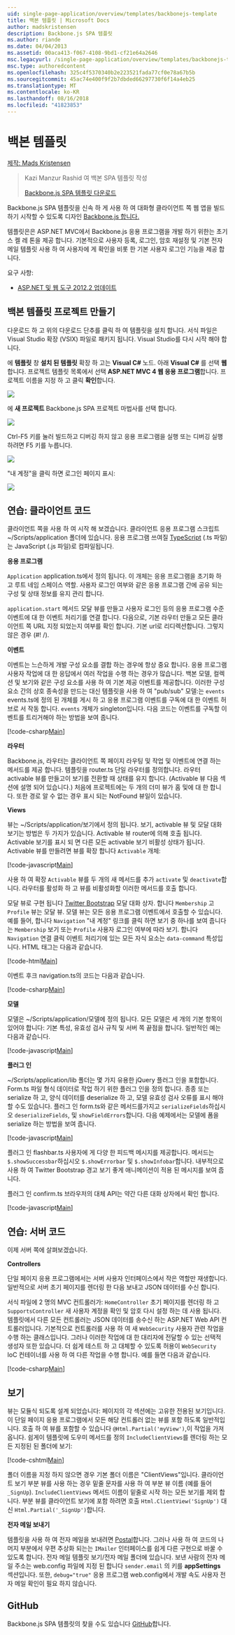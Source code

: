 ```yaml
---
uid: single-page-application/overview/templates/backbonejs-template
title: 백본 템플릿 | Microsoft Docs
author: madskristensen
description: Backbone.js SPA 템플릿
ms.author: riande
ms.date: 04/04/2013
ms.assetid: 00aca413-f067-4108-9bd1-cf21e64a2646
msc.legacyurl: /single-page-application/overview/templates/backbonejs-template
msc.type: authoredcontent
ms.openlocfilehash: 325c4f5370340b2e223521fada77cf0e78a67b5b
ms.sourcegitcommit: 45ac74e400f9f2b7dbded66297730f6f14a4eb25
ms.translationtype: MT
ms.contentlocale: ko-KR
ms.lasthandoff: 08/16/2018
ms.locfileid: "41823853"
---
```

<a name="backbone-template"></a>백본 템플릿
====================
[제작: Mads Kristensen](https://github.com/madskristensen)

> Kazi Manzur Rashid 여 백본 SPA 템플릿 작성
> 
> [Backbone.js SPA 템플릿 다운로드](https://go.microsoft.com/fwlink/?LinkId=293631)


Backbone.js SPA 템플릿을 신속 하 게 사용 하 여 대화형 클라이언트 쪽 웹 앱을 빌드하기 시작할 수 있도록 디자인 [Backbone.js 합니다.](http://backbonejs.org/)

템플릿은은 ASP.NET MVC에서 Backbone.js 응용 프로그램을 개발 하기 위한는 초기 스 켈 레 톤을 제공 합니다. 기본적으로 사용자 등록, 로그인, 암호 재설정 및 기본 전자 메일 템플릿 사용 하 여 사용자에 게 확인을 비롯 한 기본 사용자 로그인 기능을 제공 합니다.

요구 사항:

- [ASP.NET 및 웹 도구 2012.2 업데이트](https://go.microsoft.com/fwlink/?LinkId=282650)

## <a name="create-a-backbone-template-project"></a>백본 템플릿 프로젝트 만들기

다운로드 하 고 위의 다운로드 단추를 클릭 하 여 템플릿을 설치 합니다. 서식 파일은 Visual Studio 확장 (VSIX) 파일로 패키지 됩니다. Visual Studio를 다시 시작 해야 합니다.

에 **템플릿** 창 **설치 된 템플릿** 확장 하 고는 **Visual C#** 노드. 아래 **Visual C#** 를 선택 **웹**합니다. 프로젝트 템플릿 목록에서 선택 **ASP.NET MVC 4 웹 응용 프로그램**합니다. 프로젝트 이름을 지정 하 고 클릭 **확인**합니다.

![](backbonejs-template/_static/image1.png)

에 **새 프로젝트** Backbone.js SPA 프로젝트 마법사를 선택 합니다.

![](backbonejs-template/_static/image2.png)

Ctrl-F5 키를 눌러 빌드하고 디버깅 하지 않고 응용 프로그램을 실행 또는 디버깅 실행 하려면 F5 키를 누릅니다.

![](backbonejs-template/_static/image3.png)

"내 계정"을 클릭 하면 로그인 페이지 표시:

![](backbonejs-template/_static/image4.png)

## <a name="walkthrough-client-code"></a>연습: 클라이언트 코드

클라이언트 쪽을 사용 하 여 시작 해 보겠습니다. 클라이언트 응용 프로그램 스크립트 ~/Scripts/application 폴더에 있습니다. 응용 프로그램 쓰여질 [TypeScript](http://www.typescriptlang.org/) (.ts 파일)는 JavaScript (.js 파일)로 컴파일됩니다.

**응용 프로그램**

`Application` application.ts에서 정의 됩니다. 이 개체는 응용 프로그램을 초기화 하 고 루트 네임 스페이스 역할. 사용자 로그인 여부와 같은 응용 프로그램 간에 공유 되는 구성 및 상태 정보를 유지 관리 합니다.

`application.start` 메서드 모달 뷰를 만들고 사용자 로그인 등의 응용 프로그램 수준 이벤트에 대 한 이벤트 처리기를 연결 합니다. 다음으로, 기본 라우터 만들고 모든 클라이언트 쪽 URL 지정 되었는지 여부를 확인 합니다. 기본 url로 리디렉션합니다. 그렇지 않은 경우 (#! /).

**이벤트**

이벤트는 느슨하게 개발 구성 요소를 결합 하는 경우에 항상 중요 합니다. 응용 프로그램 사용자 작업에 대 한 응답에서 여러 작업을 수행 하는 경우가 많습니다. 백본 모델, 컬렉션 및 보기와 같은 구성 요소를 사용 하 여 기본 제공 이벤트를 제공합니다. 이러한 구성 요소 간의 상호 종속성을 만드는 대신 템플릿을 사용 하 여 "pub/sub" 모델:는 `events` events.ts에 정의 된 개체를 게시 하 고 응용 프로그램 이벤트를 구독에 대 한 이벤트 허브로 서 작동 합니다. `events` 개체가 singleton입니다. 다음 코드는 이벤트를 구독할 이벤트를 트리거해야 하는 방법을 보여 줍니다.

[!code-csharp[Main](backbonejs-template/samples/sample1.cs)]

**라우터**

Backbone.js, 라우터는 클라이언트 쪽 페이지 라우팅 및 작업 및 이벤트에 연결 하는 메서드를 제공 합니다. 템플릿을 router.ts 단일 라우터를 정의합니다. 라우터 activable 뷰를 만들고이 보기를 전환할 때 상태를 유지 합니다. (Activable 뷰 다음 섹션에 설명 되어 있습니다.) 처음에 프로젝트에는 두 개의 더미 뷰가 홈 및에 대 한 합니다. 또한 경로 알 수 없는 경우 표시 되는 NotFound 뷰일이 있습니다.

**Views**

뷰는 ~/Scripts/application/보기에서 정의 됩니다. 보기, activable 뷰 및 모달 대화 보기는 방법은 두 가지가 있습니다. Activable 뷰 router에 의해 호출 됩니다. Activable 보기를 표시 되 면 다른 모든 activable 보기 비활성 상태가 됩니다. Activable 뷰를 만들려면 뷰를 확장 합니다 `Activable` 개체:

[!code-javascript[Main](backbonejs-template/samples/sample2.js)]

사용 하 여 확장 `Activable` 뷰를 두 개의 새 메서드를 추가 `activate` 및 `deactivate`합니다. 라우터를 활성화 하 고 뷰를 비활성화할 이러한 메서드를 호출 합니다.

모달 뷰로 구현 됩니다 [Twitter Bootstrap](http://twitter.github.com/bootstrap/) 모달 대화 상자. 합니다 `Membership` 고 `Profile` 뷰는 모달 뷰. 모델 뷰는 모든 응용 프로그램 이벤트에서 호출할 수 있습니다. 예를 들어, 합니다 `Navigation` "내 계정" 링크를 클릭 하면 보기 중 하나를 보여 줍니다는 `Membership` 보기 또는 `Profile` 사용자 로그인 여부에 따라 보기. 합니다 `Navigation` 연결 클릭 이벤트 처리기에 있는 모든 자식 요소는 `data-command` 특성입니다. HTML 태그는 다음과 같습니다.

[!code-html[Main](backbonejs-template/samples/sample3.html)]

이벤트 후크 navigation.ts의 코드는 다음과 같습니다.

[!code-csharp[Main](backbonejs-template/samples/sample4.cs)]

**모델**

모델은 ~/Scripts/application/모델에 정의 됩니다. 모든 모델은 세 개의 기본 항목이 있어야 합니다: 기본 특성, 유효성 검사 규칙 및 서버 쪽 끝점을 합니다. 일반적인 예는 다음과 같습니다.

[!code-javascript[Main](backbonejs-template/samples/sample5.js)]

**플러그 인**

~/Scripts/application/lib 폴더는 몇 가지 유용한 jQuery 플러그 인을 포함합니다. Form.ts 파일 형식 데이터로 작업 하기 위한 플러그 인을 정의 합니다. 종종 또는 serialize 하 고, 양식 데이터를 deserialize 하 고, 모델 유효성 검사 오류를 표시 해야 할 수도 있습니다. 플러그 인 form.ts와 같은 메서드를가지고 `serializeFields`하십시오 `deserializeFields`, 및 `showFieldErrors`합니다. 다음 예제에서는 모델에 폼을 serialize 하는 방법을 보여 줍니다.

[!code-javascript[Main](backbonejs-template/samples/sample6.js)]

플러그 인 flashbar.ts 사용자에 게 다양 한 피드백 메시지를 제공합니다. 메서드는 `$.showSuccessbar`하십시오 `$.showErrorbar` 및 `$.showInfobar`합니다. 내부적으로 사용 하 여 Twitter Bootstrap 경고 보기 좋게 애니메이션이 적용 된 메시지를 보여 줍니다.

플러그 인 confirm.ts 브라우저의 대체 API는 약간 다른 대화 상자에서 확인 합니다.

[!code-javascript[Main](backbonejs-template/samples/sample7.js)]

## <a name="walkthrough-server-code"></a>연습: 서버 코드

이제 서버 쪽에 살펴보겠습니다.

**Controllers**

단일 페이지 응용 프로그램에서는 서버 사용자 인터페이스에서 작은 역할만 재생합니다. 일반적으로 서버 초기 페이지를 렌더링 한 다음 보내고 JSON 데이터를 수신 합니다.

서식 파일에 2 명의 MVC 컨트롤러가: `HomeController` 초기 페이지를 렌더링 하 고 `SupportsController` 새 사용자 계정을 확인 및 암호 다시 설정 하는 데 사용 됩니다. 템플릿에서 다른 모든 컨트롤러는 JSON 데이터를 송수신 하는 ASP.NET Web API 컨트롤러입니다. 기본적으로 컨트롤러를 사용 하 여 새 `WebSecurity` 사용자 관련 작업을 수행 하는 클래스입니다. 그러나 이러한 작업에 대 한 대리자에 전달할 수 있는 선택적 생성자 또한 있습니다. 더 쉽게 테스트 하 고 대체할 수 있도록 허용이 `WebSecurity` IoC 컨테이너를 사용 하 여 다른 작업을 수행 합니다. 예를 들면 다음과 같습니다.

[!code-csharp[Main](backbonejs-template/samples/sample8.cs)]

## <a name="views"></a>보기

뷰는 모듈식 되도록 설계 되었습니다: 페이지의 각 섹션에는 고유한 전용된 보기입니다. 이 단일 페이지 응용 프로그램에서 모든 해당 컨트롤러 없는 뷰를 포함 하도록 일반적입니다. 호출 하 여 뷰를 포함할 수 있습니다 `@Html.Partial('myView')`,이 작업을 가져옵니다. 쉽게이 템플릿에 도우미 메서드를 정의 `IncludeClientViews`를 렌더링 하는 모든 지정된 된 폴더에 보기:

[!code-cshtml[Main](backbonejs-template/samples/sample9.cshtml)]

폴더 이름을 지정 하지 않으면 경우 기본 폴더 이름은 "ClientViews"입니다. 클라이언트 보기 부분 뷰를 사용 하는 경우 밑줄 문자를 사용 하 여 부분 뷰 이름 (예를 들어 `_SignUp`). `IncludeClientViews` 메서드 이름이 밑줄로 시작 하는 모든 보기를 제외 합니다. 부분 뷰를 클라이언트 보기에 포함 하려면 호출 `Html.ClientView('SignUp')` 대신 `Html.Partial('_SignUp')`합니다.

**전자 메일 보내기**

템플릿을 사용 하 여 전자 메일을 보내려면 [Postal](http://aboutcode.net/postal)합니다. 그러나 사용 하 여 코드의 나머지 부분에서 우편 추상화 되는는 `IMailer` 인터페이스를 쉽게 다른 구현으로 바꿀 수 있도록 합니다. 전자 메일 템플릿 보기/전자 메일 폴더에 있습니다. 보낸 사람의 전자 메일 주소는 web.config 파일에 지정 된 합니다 `sender.email` 의 키를 **appSettings** 섹션입니다. 또한, `debug="true"` 응용 프로그램 web.config에서 개발 속도 사용자 전자 메일 확인이 필요 하지 않습니다.

## <a name="github"></a>GitHub

Backbone.js SPA 템플릿의 찾을 수도 있습니다 [GitHub](https://github.com/kazimanzurrashid/AspNetMvcBackboneJsSpa)합니다.
